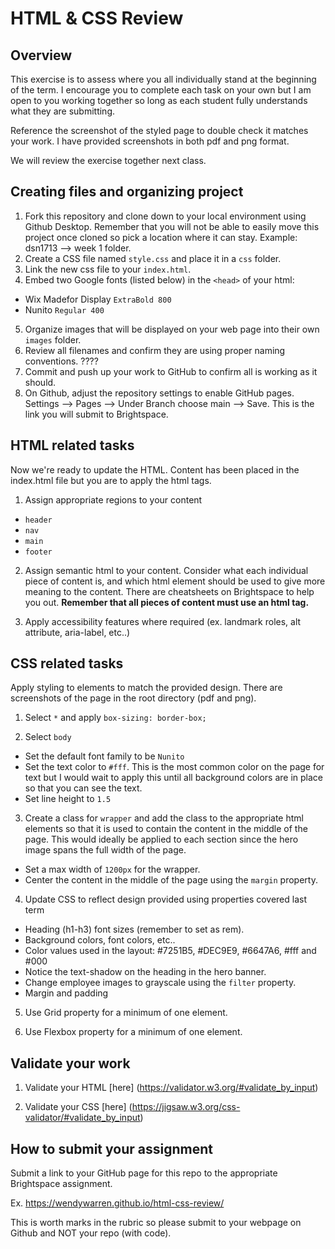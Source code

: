 # HTML & CSS Review

## Overview

This exercise is to assess where you all individually stand at the beginning of the term. I encourage you to complete each task on your own but I am open to you working together so long as each student fully understands what they are submitting.

Reference the screenshot of the styled page to double check it matches your work. I have provided screenshots in both pdf and png format. 

We will review the exercise together next class.


## Creating files and organizing project

1. Fork this repository and clone down to your local environment using Github Desktop. Remember that you will not be able to easily move this project once cloned so pick a location where it can stay. Example: dsn1713 --> week 1 folder.
2. Create a CSS file named `style.css` and place it in a `css` folder.
3. Link the new css file to your `index.html`.
4. Embed two Google fonts (listed below) in the `<head>` of your html:
  - Wix Madefor Display `ExtraBold 800`
  - Nunito `Regular 400`
5. Organize images that will be displayed on your web page into their own `images` folder.
6. Review all filenames and confirm they are using proper naming conventions. ????
7. Commit and push up your work to GitHub to confirm all is working as it should.
8. On Github, adjust the repository settings to enable GitHub pages. Settings --> Pages --> Under Branch choose main --> Save. This is the link you will submit to Brightspace.


## HTML related tasks

Now we're ready to update the HTML. Content has been placed in the index.html file but you are to apply the html tags.

1. Assign appropriate regions to your content
  - `header`
  - `nav`
  - `main`
  - `footer`

2. Assign semantic html to your content. Consider what each individual piece of content is, and which html element should be used to give more meaning to the content. There are cheatsheets on Brightspace to help you out. **Remember that all pieces of content must use an html tag.**

3. Apply accessibility features where required (ex. landmark roles, alt attribute, aria-label, etc..)


## CSS related tasks

Apply styling to elements to match the provided design. There are screenshots of the page in the root directory (pdf and png).

1. Select `*` and apply `box-sizing: border-box;`

2. Select `body`
  - Set the default font family to be `Nunito`
  - Set the text color to `#fff`. This is the most common color on the page for text but I would wait to apply this until all background colors are in place so that you can see the text.
  - Set line height to `1.5`

3. Create a class for `wrapper` and add the class to the appropriate html elements so that it is used to contain the content in the middle of the page. This would ideally be applied to each section since the hero image spans the full width of the page.
  - Set a max width of `1200px` for the wrapper.
  - Center the content in the middle of the page using the `margin` property.

4. Update CSS to reflect design provided using properties covered last term
  - Heading (h1-h3) font sizes (remember to set as rem).
  - Background colors, font colors, etc..
  - Color values used in the layout: #7251B5, #DEC9E9, #6647A6, #fff and #000
  - Notice the text-shadow on the heading in the hero banner.
  - Change employee images to grayscale using the `filter` property. 
  - Margin and padding

5. Use Grid property for a minimum of one element.

6. Use Flexbox property for a minimum of one element.



## Validate your work

1. Validate your HTML [here] (https://validator.w3.org/#validate_by_input)

2. Validate your CSS [here] (https://jigsaw.w3.org/css-validator/#validate_by_input)



## How to submit your assignment

Submit a link to your GitHub page for this repo to the appropriate Brightspace assignment.

Ex. https://wendywarren.github.io/html-css-review/

This is worth marks in the rubric so please submit to your webpage on Github and NOT your repo (with code).